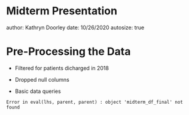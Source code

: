 Midterm Presentation
========================================================
author: Kathryn Doorley
date: 10/26/2020
autosize: true

Pre-Processing the Data
========================================================

- Filtered for patients dicharged in 2018

- Dropped null columns

- Basic data queries







```
Error in eval(lhs, parent, parent) : object 'midterm_df_final' not found
```
